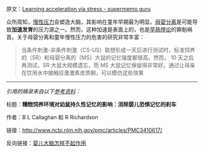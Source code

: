 原文：[Learning acceleration via stress - supermemo.guru](https://supermemo.guru/wiki/Learning_acceleration_via_stress)

众所周知，[慢性压力](https://supermemo.guru/wiki/Chronic_stress)会塑造大脑，其影响在童年早期最为明显。[母婴分离](https://supermemo.guru/wiki/Maternal_separation)是可能导致**加速发育**的压力源之一。然而，这种加速是表面上的，也是[早熟悖论](https://supermemo.guru/wiki/Precocity_paradox)的罪魁祸首。关于母婴分离和童年慢性压力的危害的研究非常丰富：

> 当条件刺激-非条件刺激（CS-US）联想形成一天后进行测试时，标准饲养的（SR）和母婴分离的（MS）大鼠的记忆强度都很高。然而， 10 天之后再测试，SR 大鼠大规模遗忘，而 MS 大鼠记忆保留得非常好。通过让母亲在饮用水中接触应激激素皮质酮，可以模仿这些效果

------

*引用的摘录来自以下[参考资料](https://supermemo.guru/wiki/References)：*

标题：**糟糕饲养环境对幼鼠持久性记忆的影响：消除婴儿恐惧记忆的刹车**

作者：B L Callaghan 和 R Richardson

链接：http://www.ncbi.nlm.nih.gov/pmc/articles/PMC3410617/

反向链接：[婴儿大脑怎样不起作用](https://supermemo.guru/wiki/How_baby_brain_does_not_work)